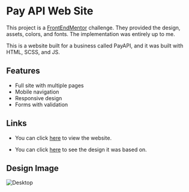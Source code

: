 # Pay API Web Site

This project is a [FrontEndMentor](https://www.frontendmentor.io) challenge. They provided the design, assets, colors, and fonts. The implementation was entirely up to me.

This is a website built for a business called PayAPI, and it was built with HTML, SCSS, and JS.

## Features

- Full site with multiple pages
- Mobile navigation
- Responsive design
- Forms with validation

## Links

- You can click [here](https://abojo-devjobs.netlify.app/) to view the website.

- You can click [here](https://www.frontendmentor.io/challenges/payapi-multipage-website-FDLR1Y11e) to see the design it was based on.

## Design Image

![Desktop](https://i.imgur.com/YsnMLMD.png)
